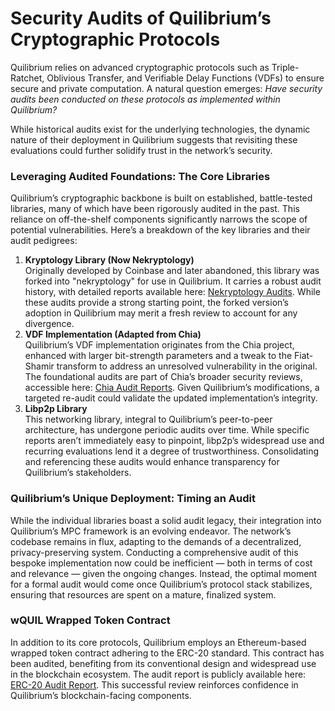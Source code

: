 
# Security Audits of Quilibrium’s Cryptographic Protocols

Quilibrium relies on advanced cryptographic protocols such as Triple-Ratchet, Oblivious Transfer, and Verifiable Delay Functions (VDFs) to ensure secure and private computation. A natural question emerges: *Have security audits been conducted on these protocols as implemented within Quilibrium?*

While historical audits exist for the underlying technologies, the dynamic nature of their deployment in Quilibrium suggests that revisiting these evaluations could further solidify trust in the network’s security.

### Leveraging Audited Foundations: The Core Libraries

Quilibrium’s cryptographic backbone is built on established, battle-tested libraries, many of which have been rigorously audited in the past. This reliance on off-the-shelf components significantly narrows the scope of potential vulnerabilities. Here’s a breakdown of the key libraries and their audit pedigrees:

1. **Kryptology Library (Now Nekryptology)**\
   Originally developed by Coinbase and later abandoned, this library was forked into "nekryptology" for use in Quilibrium. It carries a robust audit history, with detailed reports available here: [Nekryptology Audits](https://github.com/QuilibriumNetwork/ceremonyclient/tree/develop/nekryptology/audits). While these audits provide a strong starting point, the forked version’s adoption in Quilibrium may merit a fresh review to account for any divergence.
2. **VDF Implementation (Adapted from Chia)**\
   Quilibrium’s VDF implementation originates from the Chia project, enhanced with larger bit-strength parameters and a tweak to the Fiat-Shamir transform to address an unresolved vulnerability in the original. The foundational audits are part of Chia’s broader security reviews, accessible here: [Chia Audit Reports](https://github.com/Chia-Network/Audit-Reports). Given Quilibrium’s modifications, a targeted re-audit could validate the updated implementation’s integrity.
3. **Libp2p Library**\
   This networking library, integral to Quilibrium’s peer-to-peer architecture, has undergone periodic audits over time. While specific reports aren’t immediately easy to pinpoint, libp2p’s widespread use and recurring evaluations lend it a degree of trustworthiness. Consolidating and referencing these audits would enhance transparency for Quilibrium’s stakeholders.

### Quilibrium’s Unique Deployment: Timing an Audit

While the individual libraries boast a solid audit legacy, their integration into Quilibrium’s MPC framework is an evolving endeavor. The network’s codebase remains in flux, adapting to the demands of a decentralized, privacy-preserving system. Conducting a comprehensive audit of this bespoke implementation now could be inefficient — both in terms of cost and relevance — given the ongoing changes. Instead, the optimal moment for a formal audit would come once Quilibrium’s protocol stack stabilizes, ensuring that resources are spent on a mature, finalized system.

### wQUIL Wrapped Token Contract

In addition to its core protocols, Quilibrium employs an Ethereum-based wrapped token contract adhering to the ERC-20 standard. This contract has been audited, benefiting from its conventional design and widespread use in the blockchain ecosystem. The audit report is publicly available here: [ERC-20 Audit Report](https://d391b93f5f62d9c15f67142e43841acc.ipfscdn.io/ipfs/QmaMiezCMfmo5zWmwNc2WXLex11BuRZJ9p9ZhWj638Tdws). This successful review reinforces confidence in Quilibrium’s blockchain-facing components.